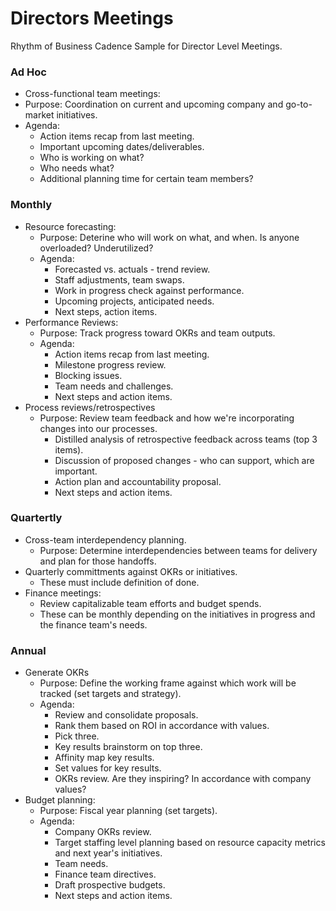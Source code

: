 # Directors Meetings

Rhythm of Business Cadence Sample for Director Level Meetings. 

### Ad Hoc
- Cross-functional team meetings:
- Purpose: Coordination on current and upcoming company and go-to-market initiatives.
- Agenda:
   - Action items recap from last meeting.
   - Important upcoming dates/deliverables.
   - Who is working on what? 
   - Who needs what? 
   - Additional planning time for certain team members?
  
### Monthly
- Resource forecasting:
  - Purpose: Deterine who will work on what, and when. Is anyone overloaded? Underutilized?
  - Agenda:
    - Forecasted vs. actuals - trend review.
    - Staff adjustments, team swaps.
    - Work in progress check against performance.
    - Upcoming projects, anticipated needs.
    - Next steps, action items.
- Performance Reviews:
  - Purpose: Track progress toward OKRs and team outputs.
  - Agenda:
    - Action items recap from last meeting.
    - Milestone progress review.
    - Blocking issues.
    - Team needs and challenges.
    - Next steps and action items.
- Process reviews/retrospectives
  - Purpose: Review team feedback and how we're incorporating changes into our processes.
    - Distilled analysis of retrospective feedback across teams (top 3 items).
    - Discussion of proposed changes - who can support, which are important.
    - Action plan and accountability proposal.
    - Next steps and action items.

### Quartertly
- Cross-team interdependency planning.
  - Purpose: Determine interdependencies between teams for delivery and plan for those handoffs.
- Quarterly committments against OKRs or initiatives. 
  - These must include definition of done. 
- Finance meetings:
  - Review capitalizable team efforts and budget spends.
  - These can be monthly depending on the initiatives in progress and the finance team's needs.

### Annual 
- Generate OKRs
  - Purpose: Define the working frame against which work will be tracked (set targets and strategy).
  - Agenda: 
    - Review and consolidate proposals.
    - Rank them based on ROI in accordance with values.
    - Pick three.
    - Key results brainstorm on top three.
    - Affinity map key results.
    - Set values for key results.
    - OKRs review. Are they inspiring? In accordance with company values?
- Budget planning:
  - Purpose: Fiscal year planning (set targets).
  - Agenda:
    - Company OKRs review.
    - Target staffing level planning based on resource capacity metrics and next year's initiatives.
    - Team needs.
    - Finance team directives.
    - Draft prospective budgets.
    - Next steps and action items.
